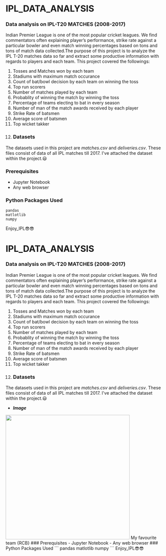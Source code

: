 # IPL_DATA_ANALYSIS
### Data analysis on IPL-T20 MATCHES (2008-2017)
Indian Premier League is one of the most popular cricket leagues. We find commentators often explaining player’s performance, strike rate against a particular bowler and even match winning percentages based on tons and tons of match data collected.The purpose of this project is to analyze the IPL T-20 matches data so far and extract some productive information with regards to players and each team. 
This project covered the followings:
1. Tosses and Matches won by each team
2. Stadiums with maximum match occurance
3. Count of bat/bowl decision by each team on winning the toss
4. Top run scorers
5. Number of matches played by each team
6. Probablity of winning the match by winning the toss
7. Percentage of teams electing to bat in every season
8. Number of man of the match awards received by each player
9. Strike Rate of batsmen
10. Average score of batsmen
11. Top wicket takker
12. ### Datasets
The datasets used in this project are _matches.csv_ and _deliveries.csv_. These files consist of data of all IPL matches till 2017. 
I've attached the dataset within the project.😃
### Prerequisites
- Jupyter Notebook
- Any web browser
### Python Packages Used
``` 
pandas
matlotlib
numpy
```
Enjoy_IPL😎😎
# IPL_DATA_ANALYSIS
### Data analysis on IPL-T20 MATCHES (2008-2017)
Indian Premier League is one of the most popular cricket leagues. We find commentators often explaining player’s performance, strike rate against a particular bowler and even match winning percentages based on tons and tons of match data collected.The purpose of this project is to analyze the IPL T-20 matches data so far and extract some productive information with regards to players and each team. 
This project covered the followings:
1. Tosses and Matches won by each team
2. Stadiums with maximum match occurance
3. Count of bat/bowl decision by each team on winning the toss
4. Top run scorers
5. Number of matches played by each team
6. Probablity of winning the match by winning the toss
7. Percentage of teams electing to bat in every season
8. Number of man of the match awards received by each player
9. Strike Rate of batsmen
10. Average score of batsmen
11. Top wicket takker
12. ### Datasets
The datasets used in this project are _matches.csv_ and _deliveries.csv_. These files consist of data of all IPL matches till 2017. 
I've attached the dataset within the project.😃
* ***Image***
<img src="https://scontent.fjai1-1.fna.fbcdn.net/v/t1.6435-9/78855290_10157561973311047_8648324784058269696_n.png?_nc_cat=106&ccb=1-3&_nc_sid=6e5ad9&_nc_ohc=oTDZpb-AqckAX_yOiZm&_nc_ht=scontent.fjai1-1.fna&oh=85f168944167c2d00066405fc413d82a&oe=6128BD4C" width="400">
My favourite team {RCB}
### Prerequisites
- Jupyter Notebook
- Any web browser
### Python Packages Used
``` 
pandas
matlotlib
numpy
```
Enjoy_IPL😎😎

